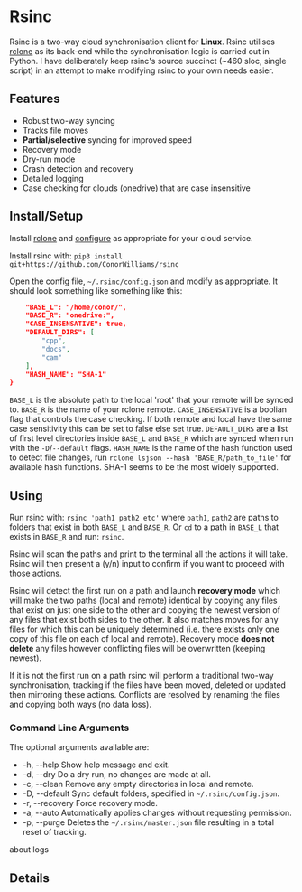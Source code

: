 # Rsinc

Rsinc is a two-way cloud synchronisation client for **Linux**. Rsinc utilises [rclone](https://github.com/ncw/rclone) as its back-end while the synchronisation logic is carried out in Python. I have deliberately keep rsinc's source succinct (\~460 sloc, single script) in an attempt to make modifying rsinc to your own needs easier.

## Features

* Robust two-way syncing 
* Tracks file moves
* **Partial/selective** syncing for improved speed
* Recovery mode
* Dry-run mode 
* Crash detection and recovery
* Detailed logging
* Case checking for clouds (onedrive) that are case insensitive

## Install/Setup

Install [rclone](https://github.com/ncw/rclone) and [configure](https://rclone.org/docs/) as appropriate for your cloud service.

Install rsinc with: `pip3 install git+https://github.com/ConorWilliams/rsinc` 

Open the config file, `~/.rsinc/config.json` and modify as appropriate. It should look something like something like this:

```json {
    "BASE_L": "/home/conor/",
    "BASE_R": "onedrive:",
    "CASE_INSENSATIVE": true,
    "DEFAULT_DIRS": [
        "cpp",
        "docs",
        "cam"
    ],
    "HASH_NAME": "SHA-1"
}
```

`BASE_L` is the absolute path to the local 'root' that your remote will be synced to. `BASE_R` is the name of your rclone remote. `CASE_INSENSATIVE` is a boolian flag that controls the case checking. If both remote and local have the same case sensitivity this can be set to false else set true. `DEFAULT_DIRS` are a list of first level directories inside `BASE_L` and `BASE_R` which are synced when run with the `-D`/`--default` flags. `HASH_NAME` is the name of the hash function used to detect file changes, run `rclone lsjson --hash 'BASE_R/path_to_file'` for available hash functions. SHA-1 seems to be the most widely supported.

## Using

Run rsinc with: `rsinc 'path1 path2 etc'` where `path1`, `path2` are paths to folders that exist in both `BASE_L` and `BASE_R`. Or `cd` to a path in `BASE_L` that exists in `BASE_R` and run: `rsinc`.

Rsinc will scan the paths and print to the terminal all the actions it will take. Rsinc will then present a (y/n) input to confirm if you want to proceed with those actions.

Rsinc will detect the first run on a path and launch **recovery mode** which will make the two paths (local and remote) identical by copying any files that exist on just one side to the other and copying the newest version of any files that exist both sides to the other. It also matches moves for any files for which this can be uniquely determined (i.e. there exists only one copy of this file on each of local and remote). Recovery mode **does not delete** any files however conflicting files will be overwritten (keeping newest).

If it is not the first run on a path rsinc will perform a traditional two-way synchronisation, tracking if the files have been moved, deleted or updated then mirroring these actions. Conflicts are resolved by renaming the files and copying both ways (no data loss).  

### Command Line Arguments

The optional arguments available are:

*  -h, --help      Show help message and exit.
*  -d, --dry       Do a dry run, no changes are made at all.
*  -c, --clean     Remove any empty directories in local and remote.
*  -D, --default   Sync default folders, specified in `~/.rsinc/config.json`.
*  -r, --recovery  Force recovery mode.
*  -a, --auto      Automatically applies changes without requesting permission.
*  -p, --purge     Deletes the `~/.rsinc/master.json` file resulting in a total reset of tracking.




about logs

## Details



